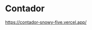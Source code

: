 # Contador


<a href="https://contador-snowy-five.vercel.app/"> https://contador-snowy-five.vercel.app/ </a>

